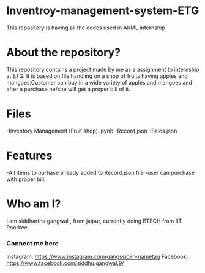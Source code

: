 # Inventroy-management-system-ETG
This repository is having all the codes used in AI/ML internship

# About the repository?
This repository contains a project made by me as a assignment to internship at ETG. It is based on file handling on a shop of fruits having apples and mangoes.Customer can buy in a wide variety of apples and mangoes and after a purchase he/she will get a proper bill of it.

# Files 
-Inventory Management (Fruit shop).ipynb
-Record.json
-Sales.json

# Features
-All items to purhase already added to Record.json file
-user can purchase with proper bill.

# Who am I?
I am siddhartha gangwal , from jaipur, currently doing BTECH from IIT Roorkee. 

### Connect me here

Instagram: https://www.instagram.com/gangssid?r=nametag
Facebook: https://www.facebook.com/siddhu.gangwal.9/
